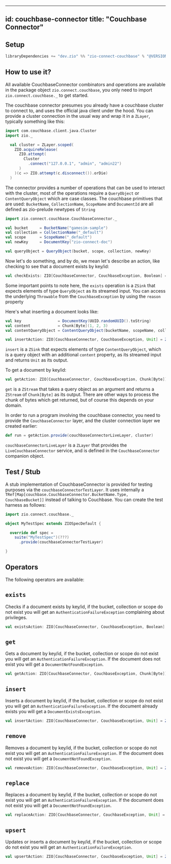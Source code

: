 ----
id: couchbase-connector
title: "Couchbase Connector"
----

Setup
-----

```scala
libraryDependencies += "dev.zio" %% "zio-connect-couchbase" % "@VERSION@"
```

How to use it?
-----

All available CouchbaseConnector combinators and operations are available in the package object `zio.connect.couchbase`, you only
need to import `zio.connect.couchbase._` to get started.

The couchbase connector presumes you already have a couchbase cluster to connect to, and uses the official java client under the hood.
You can provide a cluster connection in the usual way and wrap it in a `ZLayer`, typically something like this:

```scala
import com.couchbase.client.java.Cluster
import zio._

  val cluster = ZLayer.scoped(
    ZIO.acquireRelease(
      ZIO.attempt(
        Cluster
          .connect("127.0.0.1", "admin", "admin22")
      )
    )(c => ZIO.attempt(c.disconnect()).orDie)
  )
```

The connector provides a number of operations that can be used to interact with the cluster, most of the operations require
a `QueryObject` or `ContentQueryObject` which are case classes. The couchbase primitives that are used: `BucketName`, `CollectionName`,
`ScopeName` and `DocumentId` are all defined as zio-prelude newtypes of `String`

```scala
import zio.connect.couchbase.CouchbaseConnector._

val bucket     = BucketName("gamesim-sample")
val collection = CollectionName("_default")
val scope      = ScopeName("_default")
val newKey     = DocumentKey("zio-connect-doc")

val queryObject = QueryObject(bucket, scope, collection, newKey)
```

Now let's do something, and by do, we mean let's describe an action, like checking to see that a document exists by key/id:

```scala 
val checkExists: ZIO[CouchbaseConnector, CouchbaseException, Boolean] = ZStream(queryObject) >>> exists
```

Some important points to note here, the `exists` operation is a `ZSink` that expects elements of type `QueryObject` as its streamed input.
You can access the underlying `Throwable` from the `CouchbaseException` by using the `reason` property


Here's what inserting a document looks like:

```scala
val key                = DocumentKey(UUID.randomUUID().toString)
val content            = Chunk[Byte](1, 2, 3)
val contentQueryObject = ContentQueryObject(bucketName, scopeName, collectionName, key, content)

val insertAction: ZIO[CouchbaseConnector, CouchbaseException, Unit] = ZStream(contentQueryObject) >>> insert
```

`insert` is a `ZSink` that expects elements of type `ContentQueryObject`, which is a query object with an additional 
`content` property, as its streamed input and returns `Unit` as its output.

To get a document by key/id:

```scala
val getAction: ZIO[CouchbaseConnector, CouchbaseException, Chunk[Byte]] = get(queryObject).runCollect
```

`get` is a `ZStream` that takes a query object as an argument and returns a `ZStream` of `Chunk[Byte]` as its output. There are 
other ways to process the chunk of bytes which get returned, but of course this depends on your domain.

In order to run a program involving the couchbase connector, you need to provide the `CouchbaseConnector` layer, and the cluster connection layer we created earlier:

```scala
def run = getAction.provide(couchbaseConnectorLiveLayer, cluster)
```

`couchbaseConnectorLiveLayer` is a `ZLayer` that provides the `LiveCouchbaseConnector` service, and is defined in the `CouchbaseConnector` companion object.

Test / Stub
-----------
A stub implementation of CouchbaseConnector is provided for testing purposes via the `couchbaseConnectorTestLayer`. It uses
internally a `TRef[Map[couchbase.CouchbaseConnector.BucketName.Type, CouchbaseBucket]]` instead of talking to Couchbase. 
You can create the test harness as follows:

```scala
import zio.connect.couchbase._

object MyTestSpec extends ZIOSpecDefault {

  override def spec =
    suite("MyTestSpec")(???)
      .provide(couchbaseConnectorTestLayer)

}
```

Operators
----

The following operators are available:

## `exists` 

Checks if a document exists by key/id, if the bucket, collection or scope do not exist you will get an `AuthenticationFailureException`
complaining about privileges.

```scala
val existsAction: ZIO[CouchbaseConnector, CouchbaseException, Boolean] = ZStream(queryObject) >>> exists
```

## `get`

Gets a document by key/id, if the bucket, collection or scope do not exist you will get an `AuthenticationFailureException`.
If the document does not exist you will get a `DocumentNotFoundException`.

```scala
val getAction: ZIO[CouchbaseConnector, CouchbaseException, Chunk[Byte]] = get(queryObject).runCollect
```

## `insert`

Inserts a document by key/id, if the bucket, collection or scope do not exist you will get an `AuthenticationFailureException`.
If the document already exists you will get a `DocumentExistsException`.

```scala
val insertAction: ZIO[CouchbaseConnector, CouchbaseException, Unit] = ZStream(contentQueryObject) >>> insert
```

## `remove`

Removes a document by key/id, if the bucket, collection or scope do not exist you will get an `AuthenticationFailureException`.
If the document does not exist you will get a `DocumentNotFoundException`.

```scala
val removeAction: ZIO[CouchbaseConnector, CouchbaseException, Unit] = ZStream(queryObject) >>> remove
```

## `replace`

Replaces a document by key/id, if the bucket, collection or scope do not exist you will get an `AuthenticationFailureException`.
If the document does not exist you will get a `DocumentNotFoundException`.

```scala
val replaceAction: ZIO[CouchbaseConnector, CouchbaseException, Unit] = ZStream(contentQueryObject) >>> replace
```

## `upsert`

Updates or inserts a document by key/id, if the bucket, collection or scope do not exist you will get an `AuthenticationFailureException`.

```scala
val upsertAction: ZIO[CouchbaseConnector, CouchbaseException, Unit] = ZStream(contentQueryObject) >>> upsert
```
